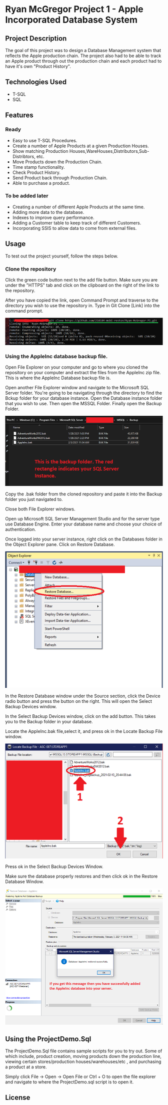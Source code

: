 # Ryan McGregor Project 1 - Apple  Incorporated Database System

## Project Description

The goal of this project was to design a Database Management system that reflects the Apple production chain. The project also had to be able to track an Apple product through out the production chain and each product had to have it's own "Product History". 

## Technologies Used

* T-SQL
* SQL

## Features

### Ready
* Easy to use T-SQL Procedures.
* Create a number of Apple Products at a given Production Houses.
* Show matching Production Houses,WareHouses,Distributors,Sub-Distribtors, etc.
* Move Products down the Production Chain.
* Time stamp functionality.
* Check Product History.
* Send Product back through Production Chain.
* Able to purchase a product.

### To be added later
* Creating a number of different Apple Products at the same time.
* Adding more data to the database.
* Indexes to improve query performance.
* Adding a Customer table to keep track of different Customers.
* Incorporating SSIS to allow data to come from external files.

## Usage
To test out the project yourself, follow the steps below.

### Clone the repository
Click the green code button next to the add file button. Make sure you are under the "HTTPS" tab and click on the clipboard on the right of the link to the repository.

After you have copied the link, open Command Prompt and traverse to the directory you wish to use the repository in. Type in Git Clone [Link] into the command prompt.

![Screenshot](Pics/GitClone.png)

### Using the AppleInc database backup file.
Open File Explorer on your computer and go to where you cloned the repository on your computer and extract the files from the AppleInc zip file. This is where the AppleInc Database backup file is.

Open another File Explorer window and navigate to the Microsoft SQL Server folder. You're going to be navigating through the directory to find the Bckup folder for your database instance. Open the Database instance folder that you wish to use. Then open the MSSQL Folder. Finally open the Backup Folder.

![Screenshot](Pics/BackupFolder.png)

Copy the .bak folder from the cloned repository and paste it into the Backup folder you just navigated to.

Close both File Explorer windows.

Open up Microsoft SQL Server Management Studio and for the server type use Database Engine. Enter your database name and choose your choice of authentication.

Once logged into your server instance, right click on the Databases folder in the Object Explorer pane. Click on Restore Database.

![Screenshot](Pics/ObjectExplorer.png)

In the Restore Database window under the Source section, click the Device radio button and press the button on the right. This will open the Select Backup Devices window.

In the Select Backup Devices window, click on the add button. This takes you to the Backup folder in your database.

Locate the AppleInc.bak file,select it, and press ok in the Locate Backup File window.

![Screenshot](Pics/LocateBackupFile.png)

Press ok in the Select Backup Devices Window.

Make sure the database properly restores and then click ok in the Restore Database Window.

![Screenshot](Pics/Success.png)


## Using the ProjectDemo.Sql

The ProjectDemo.Sql file contains sample scripts for you to try out. Some of which include, product creation, moving products down the production line, viewing certain stores/production houses/warehouses/etc ,  and purchasing a product at a store. 

Simply click File -> Open -> Open File or Ctrl + O to open the file explorer and navigate to where the ProjectDemo.sql script is to open it.

## License

